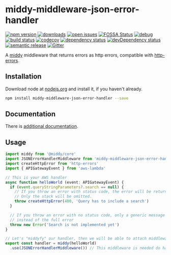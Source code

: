 # middy-middleware-json-error-handler
 [![npm version](https://badge.fury.io/js/middy-middleware-json-error-handler.svg)](https://npmjs.org/package/middy-middleware-json-error-handler)  [![downloads](https://img.shields.io/npm/dw/middy-middleware-json-error-handler.svg)](https://npmjs.org/package/middy-middleware-json-error-handler)  [![open issues](https://img.shields.io/github/issues-raw/dbartholomae/middy-middleware-json-error-handler.svg)](https://github.com/dbartholomae/middy-middleware-json-error-handler/issues)  [![FOSSA Status](https://app.fossa.io/api/projects/git%2Bgithub.com%2Fdbartholomae%2Fmiddy-middleware-json-error-handler.svg?type=shield)](https://app.fossa.io/projects/git%2Bgithub.com%2Fdbartholomae%2Fmiddy-middleware-json-error-handler?ref=badge_shield) [![debug](https://img.shields.io/badge/debug-blue.svg)](https://github.com/visionmedia/debug#readme)  [![build status](https://img.shields.io/circleci/project/github/dbartholomae/middy-middleware-json-error-handler/master.svg?style=flat)](https://circleci.com/gh/dbartholomae/workflows/middy-middleware-json-error-handler/tree/master)  [![codecov](https://codecov.io/gh/dbartholomae/middy-middleware-json-error-handler/branch/master/graph/badge.svg)](https://codecov.io/gh/dbartholomae/middy-middleware-json-error-handler)  [![dependency status](https://david-dm.org/dbartholomae/middy-middleware-json-error-handler.svg?theme=shields.io)](https://david-dm.org/dbartholomae/middy-middleware-json-error-handler)  [![devDependency status](https://david-dm.org/dbartholomae/middy-middleware-json-error-handler/dev-status.svg)](https://david-dm.org/dbartholomae/middy-middleware-json-error-handler?type=dev)    [![semantic release](https://img.shields.io/badge/%20%20%F0%9F%93%A6%F0%9F%9A%80-semantic--release-e10079.svg)](https://github.com/semantic-release/semantic-release#badge)  [![Gitter](https://badges.gitter.im/dbartholomae/middy-middleware-json-error-handler.svg)](https://gitter.im/middy-middleware-json-error-handler)

A [middy](https://github.com/middyjs/middy) middleware that returns errors as http errors, compatible with [http-errors](https://www.npmjs.com/package/http-errors).

## Installation
Download node at [nodejs.org](http://nodejs.org) and install it, if you haven't already.

```sh
npm install middy-middleware-json-error-handler --save
```

## Documentation

There is [additional documentation](https://dbartholomae.github.com/middy-middleware-json-error-handler).

## Usage

```typescript
import middy from '@middy/core'
import JSONErrorHandlerMiddleware from 'middy-middleware-json-error-handler'
import createHttpError from 'http-errors'
import { APIGatewayEvent } from 'aws-lambda'

// This is your AWS handler
async function helloWorld (event: APIGatewayEvent) {
  if (event.queryStringParameters?.search == null) {
    // If you throw an error with status code, the error will be returned as stringified JSON.
    // Only the stack will be omitted.
    throw createHttpError(400, 'Query has to include a search')
  }

  // If you throw an error with no status code, only a generic message will be shown to the user
  // instead of the full error
  throw new Error('Search is not implemented yet')
}

// Let's "middyfy" our handler, then we will be able to attach middlewares to it
export const handler = middy(helloWorld)
  .use(JSONErrorHandlerMiddleware()) // This middleware is needed do handle the errors thrown by the JWTAuthMiddleware
```
